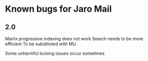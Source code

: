 # Known bugs for Jaro Mail

## 2.0

Mairix progressive indexing does not work
Search needs to be more efficient
To be substituted with MU


Some unharmful locking issues occur sometimes

